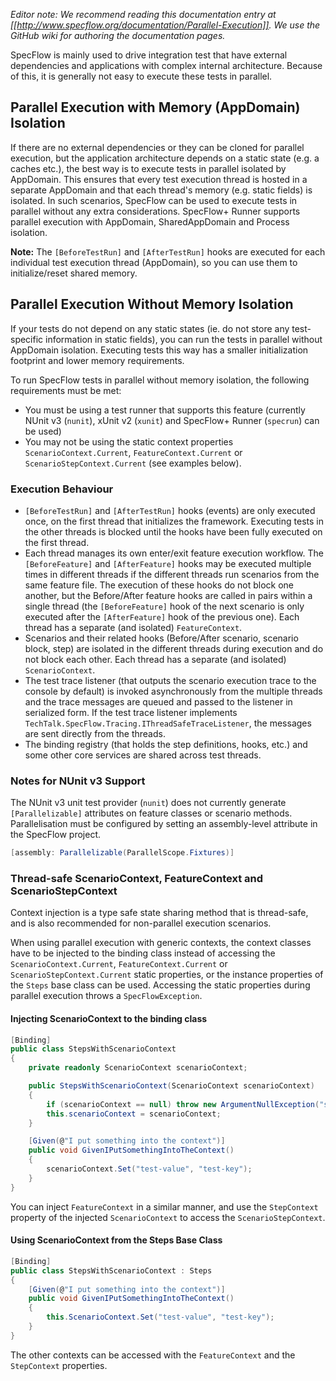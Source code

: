 _Editor note: We recommend reading this documentation entry at [[http://www.specflow.org/documentation/Parallel-Execution]]. We use the GitHub wiki for authoring the documentation pages._

SpecFlow is mainly used to drive integration test that have external dependencies and applications with complex internal architecture. Because of this, it is generally not easy to execute these tests in parallel.

## Parallel Execution with Memory (AppDomain) Isolation

If there are no external dependencies or they can be cloned for parallel execution, but the application architecture depends on a static state (e.g. a caches etc.), the best way is to execute tests in parallel isolated by AppDomain. This ensures that every test execution thread is hosted in a separate AppDomain and that each thread's memory (e.g. static fields) is isolated. In such scenarios, SpecFlow can be used to execute tests in parallel without any extra considerations. SpecFlow+ Runner supports parallel execution with AppDomain, SharedAppDomain and Process isolation.

**Note:** The `[BeforeTestRun]` and `[AfterTestRun]` hooks are executed for each individual test execution thread (AppDomain), so you can use them to initialize/reset shared memory. 

## Parallel Execution Without Memory Isolation

If your tests do not depend on any static states (ie. do not store any test-specific information in static fields), you can run the tests in parallel without AppDomain isolation. Executing tests this way has a smaller initialization footprint and lower memory requirements.

To run SpecFlow tests in parallel without memory isolation, the following requirements must be met:

* You must be using a test runner that supports this feature (currently NUnit v3 (`nunit`), xUnit v2 (`xunit`) and SpecFlow+ Runner (`specrun`) can be used)
* You may not be using the static context properties `ScenarioContext.Current`, `FeatureContext.Current` or `ScenarioStepContext.Current` (see examples below).
 
### Execution Behaviour

* `[BeforeTestRun]` and `[AfterTestRun]` hooks (events) are only executed once, on the first thread that initializes the framework. Executing tests in the other threads is blocked until the hooks have been fully executed on the first thread.
* Each thread manages its own enter/exit feature execution workflow. The `[BeforeFeature]` and `[AfterFeature]` hooks may be executed multiple times in different threads if the different threads run scenarios from the same feature file. The execution of these hooks do not block one another, but the Before/After feature hooks are called in pairs within a single thread (the `[BeforeFeature]` hook of the next scenario is only executed after the `[AfterFeature]` hook of the previous one). Each thread has a separate (and isolated) `FeatureContext`.
* Scenarios and their related hooks (Before/After scenario, scenario block, step) are isolated in the different threads during execution and do not block each other. Each thread has a separate (and isolated) `ScenarioContext`.
* The test trace listener (that outputs the scenario execution trace to the console by default) is invoked asynchronously from the multiple threads and the trace messages are queued and passed to the listener in serialized form. If the test trace listener implements `TechTalk.SpecFlow.Tracing.IThreadSafeTraceListener`, the messages are sent directly from the threads. 
* The binding registry (that holds the step definitions, hooks, etc.) and some other core services are shared across test threads.

### Notes for NUnit v3 Support

The NUnit v3 unit test provider (`nunit`) does not currently generate `[Parallelizable]` attributes on feature classes or scenario methods. Parallelisation must be configured by setting an assembly-level attribute in the SpecFlow project.

```c#
[assembly: Parallelizable(ParallelScope.Fixtures)]
```

### Thread-safe ScenarioContext, FeatureContext and ScenarioStepContext

Context injection is a type safe state sharing method that is thread-safe, and is also recommended for non-parallel execution scenarios. 

When using parallel execution with generic contexts, the context classes have to be injected to the binding class instead of accessing the `ScenarioContext.Current`, `FeatureContext.Current` or `ScenarioStepContext.Current` static properties, or the instance properties of the `Steps` base class can be used. Accessing the static properties during parallel execution throws a `SpecFlowException`.

#### Injecting ScenarioContext to the binding class

```c#
[Binding]
public class StepsWithScenarioContext
{
	private readonly ScenarioContext scenarioContext;

	public StepsWithScenarioContext(ScenarioContext scenarioContext)
	{
		if (scenarioContext == null) throw new ArgumentNullException("scenarioContext");
		this.scenarioContext = scenarioContext;
	}

	[Given(@"I put something into the context")]
	public void GivenIPutSomethingIntoTheContext()
	{
		scenarioContext.Set("test-value", "test-key");
	}
}
```

You can inject `FeatureContext` in a similar manner, and use the `StepContext` property of the injected `ScenarioContext` to access the `ScenarioStepContext`.

#### Using ScenarioContext from the Steps Base Class

```c#
[Binding]
public class StepsWithScenarioContext : Steps
{
	[Given(@"I put something into the context")]
	public void GivenIPutSomethingIntoTheContext()
	{
		this.ScenarioContext.Set("test-value", "test-key");
	}
}
```

The other contexts can be accessed with the `FeatureContext` and the `StepContext` properties.